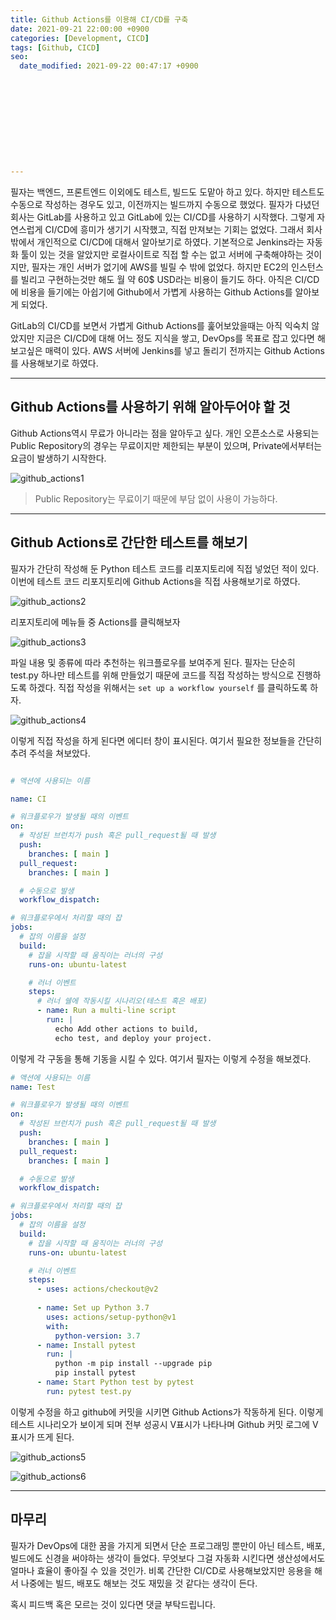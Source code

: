 ```yaml
---
title: Github Actions를 이용해 CI/CD를 구축
date: 2021-09-21 22:00:00 +0900
categories: [Development, CICD]
tags: [Github, CICD]
seo:
  date_modified: 2021-09-22 00:47:17 +0900











---
```




필자는 백엔드, 프론트엔드 이외에도 테스트, 빌드도 도맡아 하고 있다. 하지만 테스트도 수동으로 작성하는 경우도 있고, 이전까지는 빌드까지 수동으로 했었다. 필자가 다녔던 회사는 GitLab를 사용하고 있고 GitLab에 있는 CI/CD를 사용하기 시작했다. 그렇게 자연스럽게 CI/CD에 흥미가 생기기 시작했고, 직접 만져보는 기회는 없었다. 그래서 회사 밖에서 개인적으로 CI/CD에 대해서 알아보기로 하였다. 기본적으로 Jenkins라는 자동화 툴이 있는 것을 알았지만 로컬사이트로 직접 할 수는 없고 서버에 구축해야하는 것이지만, 필자는 개인 서버가 없기에 AWS를 빌릴 수 밖에 없었다. 하지만 EC2의 인스턴스를 빌리고 구현하는것만 해도 월 약 60$ USD라는 비용이 들기도 하다. 아직은 CI/CD에 비용을 들기에는 아쉽기에 Github에서 가볍게 사용하는 Github Actions를 알아보게 되었다. 

GitLab의 CI/CD를 보면서 가볍게 Github Actions를 훑어보았을때는 아직 익숙치 않았지만 지금은 CI/CD에 대해 어느 정도 지식을 쌓고, DevOps를 목표로 잡고 있다면 해보고싶은 매력이 있다. AWS 서버에 Jenkins를 넣고 돌리기 전까지는 Github Actions를 사용해보기로 하였다.



---

## Github Actions를 사용하기 위해 알아두어야 할 것

Github Actions역시 무료가 아니라는 점을 알아두고 싶다. 개인 오픈소스로 사용되는 Public Repository의 경우는 무료이지만 제한되는 부분이 있으며, Private에서부터는 요금이 발생하기 시작한다.

![github_actions1](../../assets/img/2021_09_21_github_actions/github_actions1.png)

> Public Repository는 무료이기 때문에 부담 없이 사용이 가능하다.

---

## Github Actions로 간단한 테스트를 해보기

필자가 간단히 작성해 둔 Python 테스트 코드를 리포지토리에 직접 넣었던 적이 있다. 이번에 테스트 코드 리포지토리에 Github Actions을 직접 사용해보기로 하였다.

![github_actions2](../../assets/img/2021_09_21_github_actions/github_actions2.png)

리포지토리에 메뉴들 중 Actions를 클릭해보자

![github_actions3](../../assets/img/2021_09_21_github_actions/github_actions3.png)

파일 내용 및 종류에 따라 추천하는 워크플로우를 보여주게 된다. 필자는 단순히 test.py 하나만 테스트를 위해 만들었기 때문에 코드를 직접 작성하는 방식으로 진행하도록 하겠다. 직접 작성을 위해서는 `set up a workflow yourself` 를 클릭하도록 하자.

![github_actions4](../../assets/img/2021_09_21_github_actions/github_actions4.png)

이렇게 직접 작성을 하게 된다면 에디터 창이 표시된다. 여기서 필요한 정보들을 간단히 추려 주석을 쳐보았다.

```yaml

# 액션에 사용되는 이름

name: CI

# 워크플로우가 발생될 때의 이벤트
on:
  # 작성된 브런치가 push 혹은 pull_request될 때 발생
  push:
    branches: [ main ]
  pull_request:
    branches: [ main ]

  # 수동으로 발생
  workflow_dispatch:

# 워크플로우에서 처리할 때의 잡
jobs:
  # 잡의 이름을 설정
  build:
    # 잡을 시작할 때 움직이는 러너의 구성
    runs-on: ubuntu-latest

    # 러너 이벤트
    steps:
      # 러너 쉘에 작동시킬 시나리오(테스트 혹은 배포)
      - name: Run a multi-line script
        run: |
          echo Add other actions to build,
          echo test, and deploy your project.

```

이렇게 각 구동을 통해 기동을 시킬 수 있다. 여기서 필자는 이렇게 수정을 해보겠다.



```yaml
# 액션에 사용되는 이름
name: Test

# 워크플로우가 발생될 때의 이벤트
on:
  # 작성된 브런치가 push 혹은 pull_request될 때 발생
  push:
    branches: [ main ]
  pull_request:
    branches: [ main ]

  # 수동으로 발생
  workflow_dispatch:

# 워크플로우에서 처리할 때의 잡
jobs:
  # 잡의 이름을 설정
  build:
    # 잡을 시작할 때 움직이는 러너의 구성
    runs-on: ubuntu-latest

    # 러너 이벤트
    steps:
      - uses: actions/checkout@v2
 
      - name: Set up Python 3.7
        uses: actions/setup-python@v1
        with:
          python-version: 3.7
      - name: Install pytest
        run: |
          python -m pip install --upgrade pip
          pip install pytest  
      - name: Start Python test by pytest
        run: pytest test.py
```

이렇게 수정을 하고 github에 커밋을 시키면 Github Actions가 작동하게 된다. 이렇게 테스트 시나리오가 보이게 되며 전부 성공시 V표시가 나타나며 Github 커밋 로그에 V표시가 뜨게 된다.



![github_actions5](../../assets/img/2021_09_21_github_actions/github_actions5.png)

![github_actions6](../../assets/img/2021_09_21_github_actions/github_actions6.png)



---

## 마무리

필자가 DevOps에 대한 꿈을 가지게 되면서 단순 프로그래밍 뿐만이 아닌 테스트, 배포, 빌드에도 신경을 써야하는 생각이 들었다. 무엇보다 그걸 자동화 시킨다면 생산성에서도 얼마나 효율이 좋아질 수 있을 것인가. 비록 간단한 CI/CD로 사용해보았지만 응용을 해서 나중에는 빌드, 배포도 해보는 것도 재밌을 것 같다는 생각이 든다.

혹시 피드백 혹은 모르는 것이 있다면 댓글 부탁드립니다.

